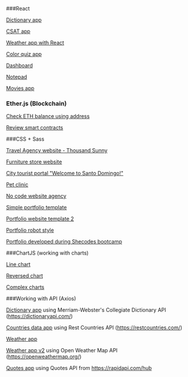 ###React

[Dictionary app](https://github.com/cgbl-90/dictionary-project)

[CSAT app](https://github.com/cgbl-90/csat-react-app)

[Weather app with React](https://github.com/cgbl-90/react-weather-app)

[Color quiz app](https://github.com/cgbl-90/react-quiz-app)

[Dashboard](https://github.com/cgbl-90/flask-react-dashboard)

[Notepad](https://github.com/cgbl-90/react-word)

[Movies app](https://github.com/cgbl-90/react-movies-code)


### Ether.js (Blockchain)

[Check ETH balance using address](https://github.com/cgbl-90/ether-react-balance)

[Review smart contracts](https://github.com/cgbl-90/ether-react-smart-contract)


###CSS + Sass

[Travel Agency website - Thousand Sunny](https://github.com/cgbl-90/sass-thousand-sunny)

[Furniture store website](https://github.com/cgbl-90/sass-furniutr)

[City tourist portal "Welcome to Santo Domingo!"](https://github.com/cgbl-90/welcome_to_santo_domingo)

[Pet clinic](https://github.com/cgbl-90/pet-care-website)

[No code website agency](https://github.com/cgbl-90/no-code-agency)

[Simple portfolio template](https://github.com/cgbl-90/new-portfolio)

[Portfolio website template 2](https://github.com/cgbl-90/portfolio_website_simple)

[Portfolio robot style](https://github.com/cgbl-90/portfolio-style-robot)

[Portfolio developed during Shecodes bootcamp](https://github.com/cgbl-90/shecodes-portfolio)


###ChartJS (working with charts)

[Line chart](https://github.com/cgbl-90/chartjs-line-chart-test)

[Reversed chart](https://github.com/cgbl-90/chartjs-reversed-chart)

[Complex charts](https://github.com/cgbl-90/chartjs-complex-graphics)


###Working with API (Axios)

[Dictionary app](https://github.com/cgbl-90/dictionary-project) using Merriam-Webster's Collegiate Dictionary API (https://dictionaryapi.com/)

[Countries data app](https://github.com/cgbl-90/axios-countries-api) using Rest Countries API (https://restcountries.com/)

[Weather app](https://github.com/cgbl-90/weather-app-2)

[Weather app v2](https://github.com/cgbl-90/weather-app) using Open Weather Map API (https://openweathermap.org/)

[Quotes app](https://github.com/cgbl-90/inspirational_quotes_with_API) using Quotes API from https://rapidapi.com/hub
